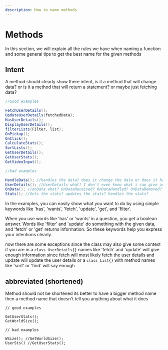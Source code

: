 ```yaml
---
description: How to name methods
---
```


# Methods

In this section, we will explain all the rules we have when naming a function and some general tips to get the best name for the given methods&#x20;

## Intent

A method should clearly show there intent, is it a method that will change data? or is it a method that will return a statement? or maybe just fetching data?

```csharp
//Good examples

FetchUserDetails(); 
UpdateUserDetails(fetchedData);
HasUserDetails(); 
DisplayUserDetails();
filterLists(Filter, list); 
OnPickup(); 
OnClick(); 
CalculateStats(); 
SortLists();
GetUserDetails();
GetUserStats();
GetVideoInput();

//bad examples

HandleData(); //handles the data? does it change the data or does it handle the display? what does it handle.
UserDetails(); //UserDetails what? I don't even know what i can give as example for this it looks like you are making a new object but missing the new keyword
OnData(); //onData what? OnDataReceived? OnDataHandled? OnDataRemoved? 
Stats(); //Gets the stats? updates the stats? handles the stats? 
```

In the examples, you can easily show what you want to do by using simple keywords like 'has', 'wants', 'fetch', 'update', 'get', and 'filter'.&#x20;

When you use words like 'has' or 'wants' in a question, you get a boolean answer. Words like 'filter' and 'update' do something with the given data, and 'fetch' or 'get' returns information. So these keywords help you express your intentions clearly.

now there are some exceptions since the class may also give some context if you are in a `class UserDetails{}` names like 'fetch' and 'update' will give enough information since fetch will most likely fetch the user details and update will update the user details or a `class List{}` with method names like 'sort' or 'find' will say enough&#x20;

## abbreviated (shortened)

Method should not be shortened its better to have a bigger method name then a method name that doesn't tell you anything about what it does&#x20;

```
// good examples

GetUserStats();
GetWorldSize();

// bad examples

WSize(); //GetWorldSize();
UserSts() //GetUserStats(); 
```
